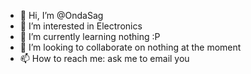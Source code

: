 - 👋 Hi, I’m @OndaSag
- 👀 I’m interested in Electronics
- 🌱 I’m currently learning nothing :P
- 💞️ I’m looking to collaborate on nothing at the moment
- 📫 How to reach me: ask me to email you

<!---
OndaSag/OndaSag is a ✨ special ✨ repository because its `README.md` (this file) appears on your GitHub profile.
You can click the Preview link to take a look at your changes.
--->
